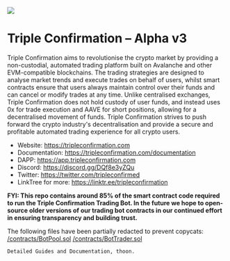 ![](https://i.imgur.com/cyeCCdp.png)
# Triple Confirmation – Alpha v3

Triple Confirmation aims to revolutionise the crypto market by providing a non-custodial, automated trading platform built on Avalanche and other EVM-compatible blockchains. The trading strategies are designed to analyse market trends and execute trades on behalf of users, whilst smart contracts ensure that users always maintain control over their funds and can cancel or modify trades at any time. Unlike centralised exchanges, Triple Confirmation does not hold custody of user funds, and instead uses 0x for trade execution and AAVE for short positions, allowing for a decentralised movement of funds. Triple Confirmation strives to push forward the crypto industry's decentralisation and provide a secure and profitable automated trading experience for all crypto users.

 - Website: https://tripleconfirmation.com 
 - Documentation: https://tripleconfirmation.com/documentation
 - DAPP: https://app.tripleconfirmation.com 
 - Discord: https://discord.gg/DQf8e3yZQu 
 - Twitter: https://twitter.com/tripleconfirmed
 - LinkTree for more: https://linktr.ee/tripleconfirmation

**FYI: This repo contains around 85% of the smart contract code required to run the Triple Confirmation Trading Bot. In the future we hope to open-source older versions of our trading bot contracts in our continued effort in ensuring transparency and building trust.**

The following files have been partially redacted to prevent copycats:
[/contracts/BotPool.sol](contracts/BotPool.sol)
[/contracts/BotTrader.sol](contracts/BotTrader.sol)


    Detailed Guides and Documentation, thoon.

